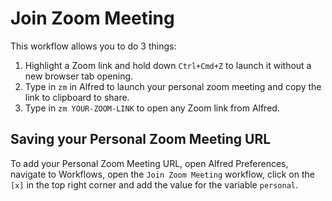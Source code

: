 # Join Zoom Meeting

This workflow allows you to do 3 things:

1. Highlight a Zoom link and hold down `Ctrl+Cmd+Z` to launch it without a new browser tab opening.
2. Type in `zm` in Alfred to launch your personal zoom meeting and copy the link to clipboard to share.
3. Type in `zm YOUR-ZOOM-LINK` to open any Zoom link from Alfred.

## Saving your Personal Zoom Meeting URL

To add your Personal Zoom Meeting URL, open Alfred Preferences, navigate to Workflows, open the `Join Zoom Meeting` workflow, click on the `[x]` in the top right corner and add the value for the variable `personal`.

